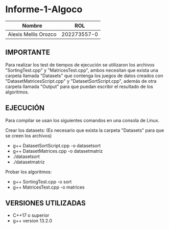 # Informe-1-Algoco

| Nombre                    | ROL         |
| ------------------------- | ----------- |
| Alexis Mellis Orozco      | 202273557-0 |

## IMPORTANTE
Para realizar los test de tiempos de ejecución se utilizaron los archivos "SortingTest.cpp" y "MatricesTest.cpp", ambos necesitan que exista una carpeta llamada
"Datasets" que contenga los juegos de datos creados con "DatasetMatricesScript.cpp" y "DatasetSortScript.cpp", además de otra carpeta llamada "Output" para que
puedan escribir el resultado de los algoritmos.

## EJECUCIÓN
Para compilar se usan los siguientes comandos en una consola de Linux.  

Crear los datasets: (Es necesario que exista la carpeta "Datasets" para que se creen los archivos)  
- g++ DatasetSortScript.cpp -o datasetsort
- g++ DatasetMatrices.cpp -o datasetmatriz
- ./datasetsort
- ./datasetmatriz  

Probar los algoritmos:  
- g++ SortingTest.cpp -o sort
- g++ MatricesTest.cpp -o matrices

## VERSIONES UTILIZADAS

- C++17 o superior
- g++ version 13.2.0
